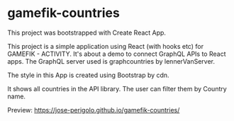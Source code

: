 # gamefik-countries
 
This project was bootstrapped with Create React App.

This project is a simple application using React (with hooks etc) for GAMEFIK - ACTIVITY. It's about a demo to connect GraphQL APIs to React apps. The GraphQL server used is graphcountries by lennerVanServer.

The style in this App is created using Bootstrap by cdn.

It shows all countries in the API library. The user can filter them by Country name.

Preview: https://jose-perigolo.github.io/gamefik-countries/

